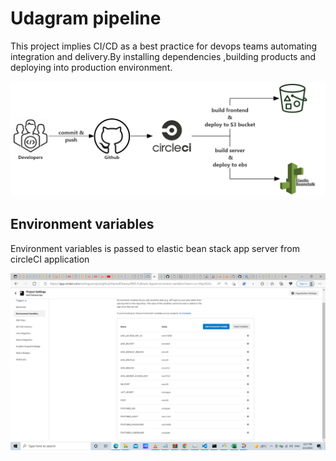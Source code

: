 # Udagram pipeline

This project implies CI/CD as a best practice for devops teams automating integration and delivery.By installing dependencies ,building products and deploying into production environment.

![pipeline](./screenshots/pipeline.png)

## Environment variables

Environment variables is passed to elastic bean stack app server from circleCI application

![Environment](./screenshots/CircleCiEnvVariables.PNG)